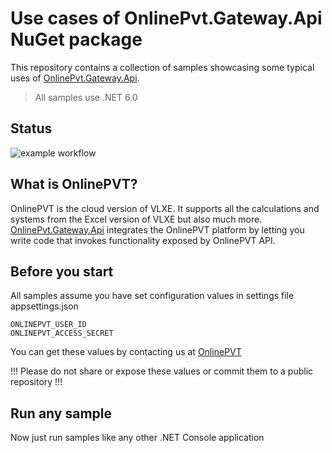 # Use cases of OnlinePvt.Gateway.Api NuGet package

This repository contains a collection of samples showcasing some typical uses of [OnlinePvt.Gateway.Api](https://www.nuget.org/packages/OnlinePvt.Gateway.Api/).

> All samples use .NET 6.0

## Status
![example workflow](https://github.com/github/docs/actions/workflows/dotnet.yml/badge.svg)

## What is OnlinePVT?

OnlinePVT is the cloud version of VLXE. It supports all the calculations and systems from the Excel version of VLXE but also much more.
[OnlinePvt.Gateway.Api](https://onlinepvt.com/features) integrates the OnlinePVT platform by letting you write code that invokes functionality exposed by OnlinePVT API.

## Before you start

All samples assume you have set configuration values in settings file appsettings.json

```
ONLINEPVT_USER_ID
ONLINEPVT_ACCESS_SECRET
```

You can get these values by contacting us at [OnlinePVT](https://onlinepvt.com/contact)

!!! Please do not share or expose these values or commit them to a public repository !!!

## Run any sample

Now just run samples like any other .NET Console application
